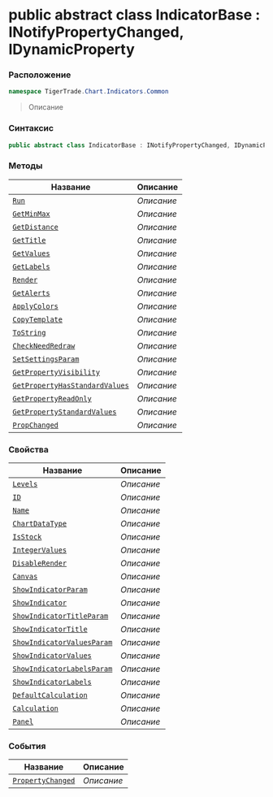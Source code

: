 
# public abstract class IndicatorBase : INotifyPropertyChanged, IDynamicProperty
### Расположение
```csharp
namespace TigerTrade.Chart.Indicators.Common
```



> Описание

### Синтаксис
```csharp
public abstract class IndicatorBase : INotifyPropertyChanged, IDynamicProperty
```


### Методы
| Название | Описание |
| --- | --- |
| [`Run`](./IndicatorBase.cs/Методы/Run.md) | *Описание* |
| [`GetMinMax`](./IndicatorBase.cs/Методы/GetMinMax.md) | *Описание* |
| [`GetDistance`](./IndicatorBase.cs/Методы/GetDistance.md) | *Описание* |
| [`GetTitle`](./IndicatorBase.cs/Методы/GetTitle.md) | *Описание* |
| [`GetValues`](./IndicatorBase.cs/Методы/GetValues.md) | *Описание* |
| [`GetLabels`](./IndicatorBase.cs/Методы/GetLabels.md) | *Описание* |
| [`Render`](./IndicatorBase.cs/Методы/Render.md) | *Описание* |
| [`GetAlerts`](./IndicatorBase.cs/Методы/GetAlerts.md) | *Описание* |
| [`ApplyColors`](./IndicatorBase.cs/Методы/ApplyColors.md) | *Описание* |
| [`CopyTemplate`](./IndicatorBase.cs/Методы/CopyTemplate.md) | *Описание* |
| [`ToString`](./IndicatorBase.cs/Методы/ToString.md) | *Описание* |
| [`CheckNeedRedraw`](./IndicatorBase.cs/Методы/CheckNeedRedraw.md) | *Описание* |
| [`SetSettingsParam`](./IndicatorBase.cs/Методы/SetSettingsParam.md) | *Описание* |
| [`GetPropertyVisibility`](./IndicatorBase.cs/Методы/GetPropertyVisibility.md) | *Описание* |
| [`GetPropertyHasStandardValues`](./IndicatorBase.cs/Методы/GetPropertyHasStandardValues.md) | *Описание* |
| [`GetPropertyReadOnly`](./IndicatorBase.cs/Методы/GetPropertyReadOnly.md) | *Описание* |
| [`GetPropertyStandardValues`](./IndicatorBase.cs/Методы/GetPropertyStandardValues.md) | *Описание* |
| [`PropChanged`](./IndicatorBase.cs/Методы/PropChanged.md) | *Описание* |

### Свойства
| Название | Описание |
| --- | --- |
| [`Levels`](./IndicatorBase.cs/Свойства/Levels.md) | *Описание* |
| [`ID`](./IndicatorBase.cs/Свойства/ID.md) | *Описание* |
| [`Name`](./IndicatorBase.cs/Свойства/Name.md) | *Описание* |
| [`ChartDataType`](./IndicatorBase.cs/Свойства/ChartDataType.md) | *Описание* |
| [`IsStock`](./IndicatorBase.cs/Свойства/IsStock.md) | *Описание* |
| [`IntegerValues`](./IndicatorBase.cs/Свойства/IntegerValues.md) | *Описание* |
| [`DisableRender`](./IndicatorBase.cs/Свойства/DisableRender.md) | *Описание* |
| [`Canvas`](./IndicatorBase.cs/Свойства/Canvas.md) | *Описание* |
| [`ShowIndicatorParam`](./IndicatorBase.cs/Свойства/ShowIndicatorParam.md) | *Описание* |
| [`ShowIndicator`](./IndicatorBase.cs/Свойства/ShowIndicator.md) | *Описание* |
| [`ShowIndicatorTitleParam`](./IndicatorBase.cs/Свойства/ShowIndicatorTitleParam.md) | *Описание* |
| [`ShowIndicatorTitle`](./IndicatorBase.cs/Свойства/ShowIndicatorTitle.md) | *Описание* |
| [`ShowIndicatorValuesParam`](./IndicatorBase.cs/Свойства/ShowIndicatorValuesParam.md) | *Описание* |
| [`ShowIndicatorValues`](./IndicatorBase.cs/Свойства/ShowIndicatorValues.md) | *Описание* |
| [`ShowIndicatorLabelsParam`](./IndicatorBase.cs/Свойства/ShowIndicatorLabelsParam.md) | *Описание* |
| [`ShowIndicatorLabels`](./IndicatorBase.cs/Свойства/ShowIndicatorLabels.md) | *Описание* |
| [`DefaultCalculation`](./IndicatorBase.cs/Свойства/DefaultCalculation.md) | *Описание* |
| [`Calculation`](./IndicatorBase.cs/Свойства/Calculation.md) | *Описание* |
| [`Panel`](./IndicatorBase.cs/Свойства/Panel.md) | *Описание* |

### События
| Название | Описание |
| --- | --- |
| [`PropertyChanged`](./IndicatorBase.cs/События/PropertyChanged.md) | *Описание* |



